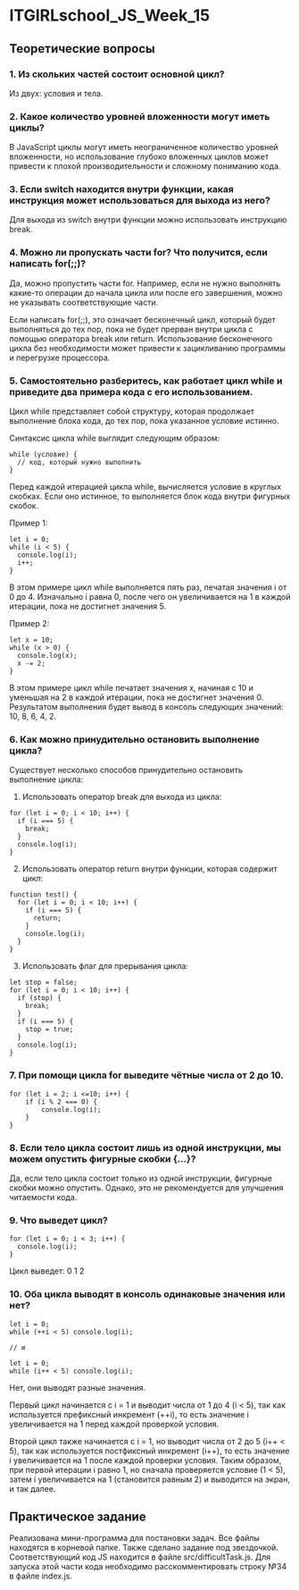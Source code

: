 # ITGIRLschool_JS_Week_15

## Теоретические вопросы
### 1. Из скольких частей состоит основной цикл?
Из двух: условия и тела.

### 2. Какое количество уровней вложенности могут иметь циклы?
В JavaScript циклы могут иметь неограниченное количество уровней вложенности, но использование глубоко вложенных циклов может привести к плохой производительности и сложному пониманию кода.

### 3. Если switch находится внутри функции, какая инструкция может использоваться для выхода из него?
Для выхода из switch внутри функции можно использовать инструкцию break.

### 4. Можно ли пропускать части for? Что получится, если написать for(;;)? 
Да, можно пропустить части for. Например, если не нужно выполнять какие-то операции до начала цикла или после его завершения, можно не указывать соответствующие части.

Если написать for(;;), это означает бесконечный цикл, который будет выполняться до тех пор, пока не будет прерван внутри цикла с помощью оператора break или return. Использование бесконечного цикла без необходимости может привести к зацикливанию программы и перегрузке процессора.

### 5. Самостоятельно разберитесь, как работает цикл while и приведите два примера кода с его использованием.
Цикл while представляет собой структуру, которая продолжает выполнение блока кода, до тех пор, пока указанное условие истинно.

Синтаксис цикла while выглядит следующим образом:

```
while (условие) {
  // код, который нужно выполнить
}
```
Перед каждой итерацией цикла while, вычисляется условие в круглых скобках. Если оно истинное, то выполняется блок кода внутри фигурных скобок.

Пример 1:

```
let i = 0;
while (i < 5) {
  console.log(i);
  i++;
}
```

В этом примере цикл while выполняется пять раз, печатая значения i от 0 до 4. Изначально i равна 0, после чего он увеличивается на 1 в каждой итерации, пока не достигнет значения 5.

Пример 2:

```
let x = 10;
while (x > 0) {
  console.log(x);
  x -= 2;
}
```

В этом примере цикл while печатает значения x, начиная с 10 и уменьшая на 2 в каждой итерации, пока не достигнет значения 0. Результатом выполнения будет вывод в консоль следующих значений: 10, 8, 6, 4, 2.
### 6. Как можно принудительно остановить выполнение цикла?
Существует несколько способов принудительно остановить выполнение цикла:

1. Использовать оператор break для выхода из цикла:

```
for (let i = 0; i < 10; i++) {
  if (i === 5) {
    break;
  }
  console.log(i);
}
```

2. Использовать оператор return внутри функции, которая содержит цикл:

```
function test() {
  for (let i = 0; i < 10; i++) {
    if (i === 5) {
      return;
    }
    console.log(i);
  }
}
```

3. Использовать флаг для прерывания цикла:

```
let stop = false;
for (let i = 0; i < 10; i++) {
  if (stop) {
    break;
  }
  if (i === 5) {
    stop = true;
  }
  console.log(i);
}
```
### 7. При помощи цикла for выведите чётные числа от 2 до 10.
```
for (let i = 2; i <=10; i++) {
    if (i % 2 === 0) {
        console.log(i);
    }
}
```

### 8. Если тело цикла состоит лишь из одной инструкции, мы можем опустить фигурные скобки {…}?
Да, если тело цикла состоит только из одной инструкции, фигурные скобки можно опустить. Однако, это не рекомендуется для улучшения читаемости кода.

### 9. Что выведет цикл?
```
for (let i = 0; i < 3; i++) { 
  console.log(i);
}
```

Цикл выведет:
0
1
2

### 10. Оба цикла выводят в консоль одинаковые значения или нет?
```
let i = 0;
while (++i < 5) console.log(i);

// и

let i = 0;
while (i++ < 5) console.log(i);
```

Нет, они выводят разные значения. 

Первый цикл начинается с i = 1 и выводит числа от 1 до 4 (i < 5), так как используется префиксный инкремент (++i), то есть значение i увеличивается на 1 перед каждой проверкой условия.

Второй цикл также начинается с i = 1, но выводит числа от 2 до 5 (i++ < 5), так как используется постфиксный инкремент (i++), то есть значение i увеличивается на 1 после каждой проверки условия. Таким образом, при первой итерации i равно 1, но сначала проверяется условие (1 < 5), затем i увеличивается на 1 (становится равным 2) и выводится на экран, и так далее.

## Практическое задание
Реализована мини-программа для постановки задач. Все файлы находятся в корневой папке.
Также сделано задание под звездочкой. Соответствующий код JS находится в файле src/difficultTask.js. Для запуска этой части кода необходимо расскомментировать строку №34 в файле index.js. 